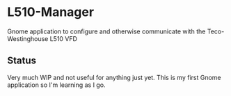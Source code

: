 # L510-Manager
Gnome application to configure and otherwise communicate with the Teco-Westinghouse L510 VFD

## Status
Very much WIP and not useful for anything just yet.  This is my first Gnome application so I'm learning as I go.  
